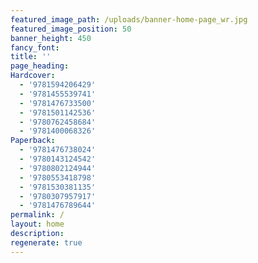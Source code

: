 ```yaml
---
featured_image_path: /uploads/banner-home-page_wr.jpg
featured_image_position: 50
banner_height: 450
fancy_font:
title: ''
page_heading:
Hardcover:
  - '9781594206429'
  - '9781455539741'
  - '9781476733500'
  - '9781501142536'
  - '9780762458684'
  - '9781400068326'
Paperback:
  - '9781476738024'
  - '9780143124542'
  - '9780802124944'
  - '9780553418798'
  - '9781530381135'
  - '9780307957917'
  - '9781476789644'
permalink: /
layout: home
description:
regenerate: true
---
```



